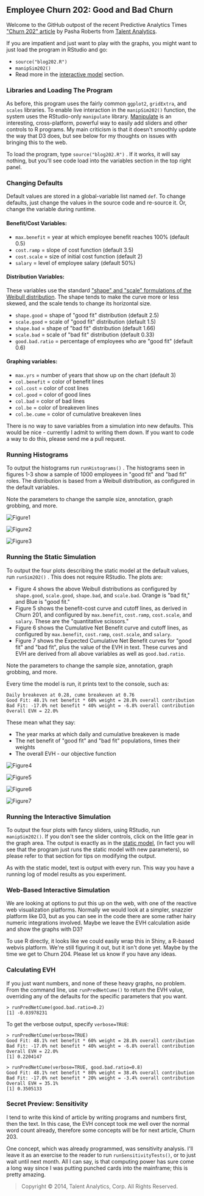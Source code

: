 ## Employee Churn 202: Good and Bad Churn

Welcome to the GitHub outpost of the recent Predictive Analytics Times ["Churn 202" article][patimes] by Pasha Roberts from [Talent Analytics][ta].

If you are impatient and just want to play with the graphs, you might want to just load the program in RStudio and go:

- `source("blog202.R")` 
- `manipSim202()`
- Read more in the [interactive model](#inter) section.

### Libraries and Loading The Program
As before, this program uses the fairly common `ggplot2`, `gridExtra`, and `scales` libraries.
To enable live interaction in the `manipSim202()` function, the system uses the RStudio-only `manipulate` library.
[Manipulate][manip] is an interesting, cross-platform, powerful way to easily add sliders and other controls to R programs.
My main criticism is that it doesn't smoothly update the way that D3 does, but see below for my thoughts on issues with bringing this to the web.

To load the program, type `source("blog202.R")` .
If it works, it will say nothing, but you'll see code load into the variables section in the top right panel.

### Changing Defaults

Default values are stored in a global-variable list named `def`.
To change defaults, just change the values in the source code and re-source it.
Or, change the variable during runtime.

#### Benefit/Cost Variables:

- `max.benefit` = year at which employee benefit reaches 100% (default 0.5)
- `cost.ramp` = slope of cost function (default 3.5)
- `cost.scale` = size of initial cost function (default 2)
- `salary` = level of employee salary (default 50%)

#### Distribution Variables:

These variables use the standard ["shape" and "scale" formulations of the Weibull distribution][weibull].
The shape tends to make the curve more or less skewed, and the scale tends to change its horizontal size.

- `shape.good` = shape of "good fit" distribution (default 2.5)
- `scale.good` = scale of "good fit" distribution (default 1.5)
- `shape.bad` = shape of "bad fit" distribution (default 1.66)
- `scale.bad` = scale of "bad fit" distribution (default 0.33)
- `good.bad.ratio` = percentage of employees who are "good fit" (default 0.6)

#### Graphing variables:

- `max.yrs` = number of years that show up on the chart (default 3)
- `col.benefit` = color of benefit lines
- `col.cost` = color of cost lines
- `col.good` = color of good lines
- `col.bad` = color of bad lines
- `col.be` = color of breakeven lines
- `col.be.cume` = color of cumulative breakeven lines

There is no way to save variables from a simulation into new defaults.
This would be nice - currently I admit to writing them down.
If you want to code a way to do this, please send me a pull request.

### Running Histograms

To output the histograms run `runHistograms()` .
The histograms seen in figures 1-3 show a sample of 1000 employees in "good fit" and "bad fit" roles.
The distribution is based from a Weibull distribution, as configured in the default variables.

Note the parameters to change the sample size, annotation, graph grobbing, and more.

![Figure1][]

![Figure2][]

![Figure3][]

<a id="static"></a>
### Running the Static Simulation

To output the four plots describing the static model at the default values, run `runSim202()` .
This does not require RStudio.
The plots are:

- Figure 4 shows the above Weibull distributions as configured by `shape.good`, `scale.good`, `shape.bad`, and `scale.bad`.  Orange is "bad fit," and Blue is "good fit."
- Figure 5 shows the benefit-cost curve and cutoff lines, as derived in Churn 201, and configured by `max.benefit`, `cost.ramp`, `cost.scale`, and `salary`.  These are the "quantitative scissors."
- Figure 6 shows the Cumulative Net Benefit curve and cutoff lines, as configured by `max.benefit`, `cost.ramp`, `cost.scale`, and `salary`.
- Figure 7 shows the Expected Cumulative Net Benefit curves for "good fit" and "bad fit", plus the value of the EVH in text.  These curves and EVH are derived from all above variables as well as `good.bad.ratio`.

Note the parameters to change the sample size, annotation, graph grobbing, and more.

Every time the model is run, it prints text to the console, such as:

	Daily breakeven at 0.28, cume breakeven at 0.76
	Good Fit: 48.1% net benefit * 60% weight = 28.8% overall contribution
	Bad Fit: -17.0% net benefit * 40% weight = -6.8% overall contribution
	Overall EVH = 22.0%

These mean what they say: 

- The year marks at which daily and cumulative breakeven is made
- The net benefit of "good fit" and "bad fit" populations, times their weights
- The overall EVH - our objective function

![Figure4][]

![Figure5][]

![Figure6][]

![Figure7][]

<a id="inter"></a>
### Running the Interactive Simulation

To output the four plots with fancy sliders, using RStudio, run `manipSim202()`.
If you don't see the slider controls, click on the little gear in the graph area.
The output is exactly as in the [static model](#static), (in fact you will see that the program just runs the static model with new parameters), so please refer to that section for tips on modifying the output.

As with the static model, text is output with every run.
This way you have a running log of model results as you experiment.

### Web-Based Interactive Simulation

We are looking at options to put this up on the web, with one of the reactive web visualization platforms.
Normally we would look at a simpler, snazzier platform like D3, but as you can see in the code there are some rather hairy numeric integrations involved.
Maybe we leave the EVH calculation aside and show the graphs with D3?

To use R directly, it looks like we could easily wrap this in Shiny, a R-based webvis platform.
We're still figuring it out, but it isn't done yet.
Maybe by the time we get to Churn 204.
Please let us know if you have any ideas.

### Calculating EVH
If you just want numbers, and none of these heavy graphs, no problem.
From the command line, use `runPredNetCume()` to return the EVH value, overriding any of the defaults for the specific parameters that you want.

	> runPredNetCume(good.bad.ratio=0.2)
	[1] -0.03978231

To get the verbose output, specify `verbose=TRUE`:

	> runPredNetCume(verbose=TRUE)
	Good Fit: 48.1% net benefit * 60% weight = 28.8% overall contribution
	Bad Fit: -17.0% net benefit * 40% weight = -6.8% overall contribution
	Overall EVH = 22.0%
	[1] 0.2204147

	> runPredNetCume(verbose=TRUE, good.bad.ratio=0.8)
	Good Fit: 48.1% net benefit * 80% weight = 38.4% overall contribution
	Bad Fit: -17.0% net benefit * 20% weight = -3.4% overall contribution
	Overall EVH = 35.1%
	[1] 0.3505133


### Secret Preview: Sensitivity

I tend to write this kind of article by writing programs and numbers first, then the text.
In this case, the EVH concept took me well over the normal word count already, therefore some concepts will be for next article, Churn 203.

One concept, which was already programmed, was sensitivity analysis.
I'll leave it as an exercise to the reader to run `runSensitivityTests()`, or to just wait until next month.
All I can say, is that computing power has sure come a long way since I was putting punched cards into the mainframe; this is pretty amazing.



> Copyright &copy; 2014, Talent Analytics, Corp.  All Rights Reserved.

[patimes]: http://www.predictiveanalyticsworld.com/patimes/employee-churn-201-calculating-employee-value/
[ta]: http://www.talentanalytics.com

[manip]: http://www.rstudio.com/ide/docs/advanced/manipulate
[weibull]: http://www.weibull.com/hotwire/issue14/relbasics14.htm

[Figure1]: plots/pat202_fig1.png
[Figure2]: plots/pat202_fig2.png
[Figure3]: plots/pat202_fig3.png
[Figure4]: plots/pat202_fig4.png
[Figure5]: plots/pat202_fig5.png
[Figure6]: plots/pat202_fig6.png
[Figure7]: plots/pat202_fig7.png
